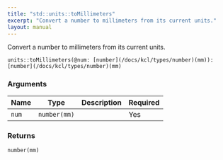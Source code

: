 ```yaml
---
title: "std::units::toMillimeters"
excerpt: "Convert a number to millimeters from its current units."
layout: manual
---
```


Convert a number to millimeters from its current units.



```kcl
units::toMillimeters(@num: [number](/docs/kcl/types/number)(mm)): [number](/docs/kcl/types/number)(mm)
```


### Arguments

| Name | Type | Description | Required |
|----------|------|-------------|----------|
| `num` | `number(mm)` |  | Yes |

### Returns

`number(mm)`



